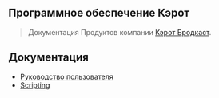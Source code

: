 ## Программное обеспечение Кэрот

> Документация Продуктов компании [Кэрот Бродкаст](https://www.carrot.software/).

## Документация

- [Руководство пользователя](https://carrotsoftware.github.io/docs/)
- [Scripting](https://carrotsoftware.github.io/scripting/)
